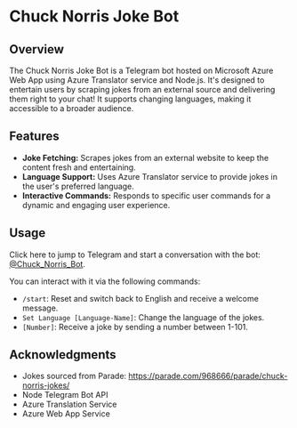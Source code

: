 # Chuck Norris Joke Bot

## Overview
The Chuck Norris Joke Bot is a Telegram bot hosted on Microsoft Azure Web App using Azure Translator service and Node.js. It's designed to entertain users by scraping jokes from an external source and delivering them right to your chat! It supports changing languages, making it accessible to a broader audience.

## Features
- **Joke Fetching:** Scrapes jokes from an external website to keep the content fresh and entertaining.
- **Language Support:** Uses Azure Translator service to provide jokes in the user's preferred language.
- **Interactive Commands:** Responds to specific user commands for a dynamic and engaging user experience.
  
## Usage
Click here to jump to Telegram and start a conversation with the bot: [@Chuck_Norris_Bot](https://web.telegram.org/a/#6714644162).

You can interact with it via the following commands:

- `/start`: Reset and switch back to English and receive a welcome message.
- `Set Language [Language-Name]`: Change the language of the jokes.
- `[Number]`: Receive a joke by sending a number between 1-101.

## Acknowledgments
- Jokes sourced from Parade: https://parade.com/968666/parade/chuck-norris-jokes/
- Node Telegram Bot API
- Azure Translation Service
- Azure Web App Service
